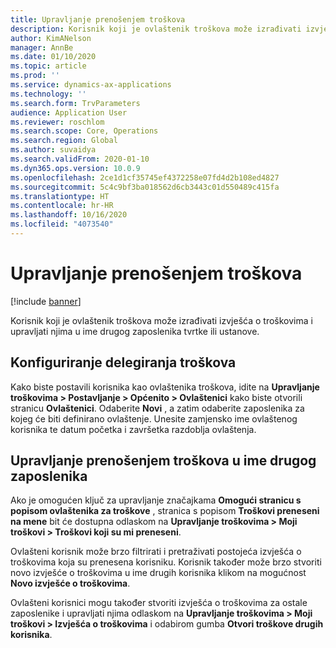```yaml
---
title: Upravljanje prenošenjem troškova
description: Korisnik koji je ovlaštenik troškova može izrađivati izvješća o troškovima i upravljati njima u ime drugog zaposlenika tvrtke ili ustanove.
author: KimANelson
manager: AnnBe
ms.date: 01/10/2020
ms.topic: article
ms.prod: ''
ms.service: dynamics-ax-applications
ms.technology: ''
ms.search.form: TrvParameters
audience: Application User
ms.reviewer: roschlom
ms.search.scope: Core, Operations
ms.search.region: Global
ms.author: suvaidya
ms.search.validFrom: 2020-01-10
ms.dyn365.ops.version: 10.0.9
ms.openlocfilehash: 2ce1d1cf35745ef4372258e07fd4d2b108ed4827
ms.sourcegitcommit: 5c4c9bf3ba018562d6cb3443c01d550489c415fa
ms.translationtype: HT
ms.contentlocale: hr-HR
ms.lasthandoff: 10/16/2020
ms.locfileid: "4073540"
---
```

# <a name="manage-expense-delegation"></a>Upravljanje prenošenjem troškova

[!include [banner](../includes/banner.md)]

Korisnik koji je ovlaštenik troškova može izrađivati izvješća o troškovima i upravljati njima u ime drugog zaposlenika tvrtke ili ustanove.

## <a name="configuring-expense-delegation"></a>Konfiguriranje delegiranja troškova

Kako biste postavili korisnika kao ovlaštenika troškova, idite na **Upravljanje troškovima > Postavljanje > Općenito > Ovlaštenici** kako biste otvorili stranicu **Ovlaštenici**. Odaberite **Novi** , a zatim odaberite zaposlenika za kojeg će biti definirano ovlaštenje. Unesite zamjensko ime ovlaštenog korisnika te datum početka i završetka razdoblja ovlaštenja.

## <a name="managing-expense-delegation-on-behalf-of-another-employee"></a>Upravljanje prenošenjem troškova u ime drugog zaposlenika

Ako je omogućen ključ za upravljanje značajkama **Omogući stranicu s popisom ovlaštenika za troškove** , stranica s popisom **Troškovi preneseni na mene** bit će dostupna odlaskom na **Upravljanje troškovima > Moji troškovi > Troškovi koji su mi preneseni**.

Ovlašteni korisnik može brzo filtrirati i pretraživati postojeća izvješća o troškovima koja su prenesena korisniku. Korisnik također može brzo stvoriti novo izvješće o troškovima u ime drugih korisnika klikom na mogućnost **Novo izvješće o troškovima**.

Ovlašteni korisnici mogu također stvoriti izvješća o troškovima za ostale zaposlenike i upravljati njima odlaskom na **Upravljanje troškovima > Moji troškovi > Izvješća o troškovima** i odabirom gumba **Otvori troškove drugih korisnika**.
